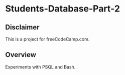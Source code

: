 # Students-Database-Part-2
## Disclaimer
This is a project for freeCodeCamp.com.

## Overview
Experiments with PSQL and Bash.

